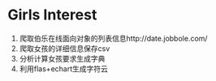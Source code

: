 # Girls Interest #
1. 爬取伯乐在线面向对象的列表信息http://date.jobbole.com/
2. 爬取女孩的详细信息保存csv
3. 分析计算女孩要求生成字典
4. 利用flas+echart生成字符云